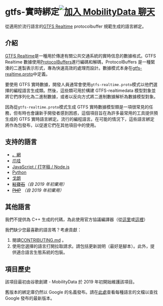 # gtfs-實時綁定[![加入 MobilityData 聊天](https://img.shields.io/badge/chat-on%20slack-red)](https://bit.ly/mobilitydata-slack)

從適用於流行語言的[GTFS Realtime](https://github.com/google/transit/tree/master/gtfs-realtime) protocolbuffer 規範生成的語言綁定。

## 介紹

[GTFS Realtime](https://github.com/google/transit/tree/master/gtfs-realtime)是一種用於傳達有關公共交通系統的實時信息的數據格式。GTFS Realtime 數據使用[ProtocolBuffers](https://developers.google.com/protocol-buffers/)進行編碼和解碼，ProtocolBuffers 是一種緊湊的二進製表示形式，專為快速高效的處理而設計。數據模式本身在[gtfs-realtime.proto](https://github.com/google/transit/blob/master/gtfs-realtime/proto/gtfs-realtime.proto)中定義。

要使用 GTFS 實時數據，開發人員通常會使用`gtfs-realtime.proto`模式以他們選擇的編程語言生成類。然後，這些類可用於構建 GTFS-realtimedata 模型對象並將它們序列化為二進制數據，或者以反向方式將二進制數據解析為數據模型對象。

因為從`gtfs-realtime.proto`模式生成 GTFS 實時數據模型類是一項很常見的任務，但有時也會讓新手開發者感到困惑，這個項目旨在為許多最常用的工具提供預生成的 GTFS 實時語言綁定。流行的編程語言。在可能的情況下，這些語言綁定將作為包發布，以促進它們在其他項目中的使用。

## 支持的語言

* [。網](dotnet.md)
* [爪哇](java.md)
* [JavaScript / 打字稿 / Node.js](nodejs.md)
* [Python](python.md)
* [戈朗](golang.md)
* ~~[紅寶石](ruby.md)~~*（自 2019 年初棄用）*
* ~~[PHP](php.md)~~ *（自 2019 年初棄用）*

## 其他語言

我們不提供為 C++ 生成的代碼，為此使用官方協議編譯器（從[這里](https://developers.google.com/protocol-buffers/docs/downloads)或[這裡](https://github.com/google/protobuf)）

我們缺少您最喜歡的語言嗎？考慮貢獻：

1. 閱讀[CONTRIBUTING.md](https://github.com/MobilityData/gtfs-realtime-bindings/blob/master/CONTRIBUTING.md) 。
2. 使用您選擇的語言打開拉取請求。請包括更新說明（最好是腳本）。此外，提供適合語言生態系統的包裝。

## 項目歷史

該項目最初由谷歌創建 - MobilityData 於 2019 年初開始維護該項目。

舊版本的綁定庫仍然以 Google 的名義發布。請在[此處](https://github.com/MobilityData/gtfs-realtime-bindings/tree/final-google-version)查看每種語言的文檔以查找 Google 發布的最新版本。
